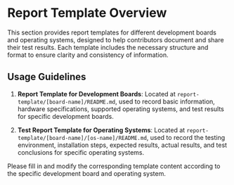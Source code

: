 # Report Template Overview

This section provides report templates for different development boards and operating systems, designed to help contributors document and share their test results. Each template includes the necessary structure and format to ensure clarity and consistency of information.

## Usage Guidelines

1. **Report Template for Development Boards**: Located at `report-template/[board-name]/README.md`, used to record basic information, hardware specifications, supported operating systems, and test results for specific development boards.

2. **Test Report Template for Operating Systems**: Located at `report-template/[board-name]/[os-name]/README.md`, used to record the testing environment, installation steps, expected results, actual results, and test conclusions for specific operating systems.

Please fill in and modify the corresponding template content according to the specific development board and operating system.